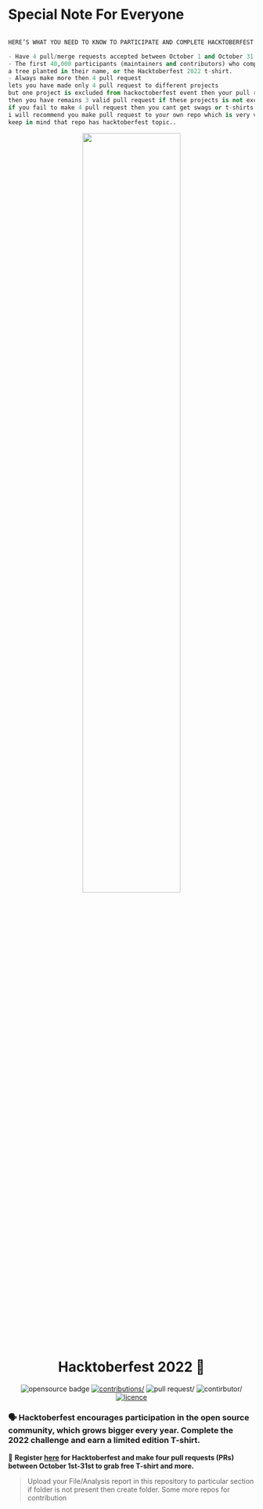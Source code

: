 # Special Note For Everyone
```py

HERE’S WHAT YOU NEED TO KNOW TO PARTICIPATE AND COMPLETE HACKTOBERFEST:

- Have 4 pull/merge requests accepted between October 1 and October 31 to complete Hacktoberfest
- The first 40,000 participants (maintainers and contributors) who complete Hacktoberfest can elect to receive one of two prizes:
a tree planted in their name, or the Hacktoberfest 2022 t-shirt.
- Always make more then 4 pull request
lets you have made only 4 pull request to different projects
but one project is excluded from hackoctoberfest event then your pull request will not be count and 
then you have remains 3 valid pull request if these projects is not excluded.
if you fail to make 4 pull request then you cant get swags or t-shirts.
i will recommend you make pull request to your own repo which is very very saffest side for you..
keep in mind that repo has hacktoberfest topic..
```

<p align="center">
  <a href="https://hacktoberfest.com/">
    <img src="https://github.com/Nitin-Diwakar/Data-Science-Data-Analystics-Contribution---Hacktoberfest-2022/blob/master/Assets/hacktoberfest%20logo.png" width="63%">
  </a>
</p>

<h1 align="center"> Hacktoberfest 2022 🎉</h1>
<div align='center'>
  <img src="https://img.shields.io/badge/opensource-%F0%9F%8C%9F-green" alt="opensource badge"/>
  <a href='https://github.com/Nitin-Diwakar/'><img src="https://img.shields.io/badge/Contributions-welcome-violet.svg?style=flat&logo=git" alt="contributions/"></a>
  <a><img src='https://img.shields.io/github/issues-pr-raw/Nitin-Diwakar/Data-Science-Data-Analystics-Contribution---Hacktoberfest-2022' alt='pull request/'></a>
  <img src="https://img.shields.io/github/contributors/Nitin-Diwakar/Data-Science-Data-Analystics-Contribution---Hacktoberfest-2022" alt="contirbutor/">
  <a href='https://github.com/Nitin-Diwakar/Data-Science-Data-Analystics-Contribution---Hacktoberfest-2022/blob/6f66985d1865c5e540d944c2af7c9bd912a44da8/LICENCE.md'><img src='https://img.shields.io/badge/Licence-CC0--1.0-red' alt='licence'></a>
</div>


### 🗣 Hacktoberfest encourages participation in the open source community, which grows bigger every year. Complete the 2022 challenge and earn a limited edition T-shirt.

📢 **Register [here](https://hacktoberfest.com) for Hacktoberfest and make four pull requests (PRs) between October 1st-31st to grab free T-shirt and more.**

> Upload your File/Analysis report in this repository to particular section if folder is not present then create folder.
> Some more repos for contribution
